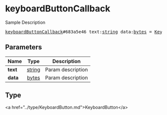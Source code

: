 # keyboardButtonCallback

Sample Description

<pre>
<a href="../constructor/keyboardButtonCallback.md">keyboardButtonCallback</a>#683a5e46 text:<a href="../type/string.md">string</a> data:<a href="../type/bytes.md">bytes</a> = <a href="../type/KeyboardButton.md">KeyboardButton</a>;
</pre>

## Parameters

| Name | Type | Description |
|------|:----:|-------------|
| **text** | <a href="../type/string.md">string</a> | Param description |
| **data** | <a href="../type/bytes.md">bytes</a> | Param description |

## Type

&lt;a href=&#34;../type/KeyboardButton.md&#34;&gt;KeyboardButton&lt;/a&gt;
